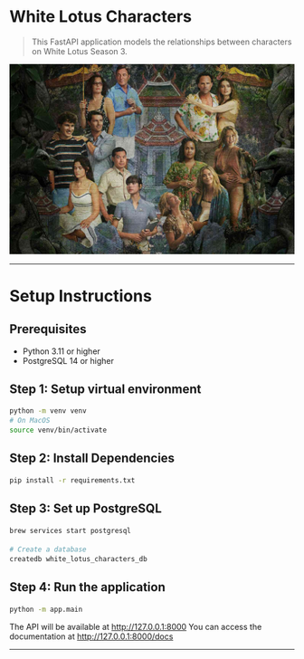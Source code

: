 # White Lotus Characters

> This FastAPI application models the relationships between characters on White Lotus Season 3.

![White Lotus Cast](/public/white_lotus_cast.jpg)

---

# Setup Instructions

## Prerequisites

- Python 3.11 or higher
- PostgreSQL 14 or higher

## Step 1: Setup virtual environment

```bash
python -m venv venv
# On MacOS
source venv/bin/activate
```

## Step 2: Install Dependencies

```bash
pip install -r requirements.txt
```

## Step 3: Set up PostgreSQL

```bash
brew services start postgresql

# Create a database
createdb white_lotus_characters_db
```

## Step 4: Run the application

```bash
python -m app.main
```

The API will be available at http://127.0.0.1:8000
You can access the documentation at http://127.0.0.1:8000/docs

---

